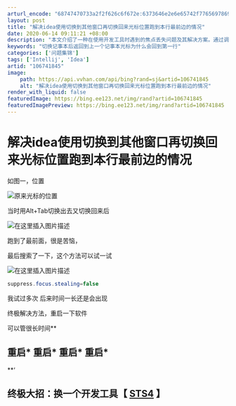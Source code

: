 ```yaml
---
arturl_encode: "68747470733a2f2f626c6f672e:6373646e2e6e65742f77656978696e5f34323236343830352f:61727469636c652f64657461696c732f313036373431383435"
layout: post
title: "解决idea使用切换到其他窗口再切换回来光标位置跑到本行最前边的情况"
date: 2020-06-14 09:11:21 +08:00
description: "本文介绍了一种在使用开发工具时遇到的焦点丢失问题及其解决方案。通过调整配置文件中的'suppress"
keywords: "切换记事本后返回到上一个记事本光标为什么会回到第一行"
categories: ['问题集锦']
tags: ['Intellij', 'Idea']
artid: "106741845"
image:
    path: https://api.vvhan.com/api/bing?rand=sj&artid=106741845
    alt: "解决idea使用切换到其他窗口再切换回来光标位置跑到本行最前边的情况"
render_with_liquid: false
featuredImage: https://bing.ee123.net/img/rand?artid=106741845
featuredImagePreview: https://bing.ee123.net/img/rand?artid=106741845
---
```


# 解决idea使用切换到其他窗口再切换回来光标位置跑到本行最前边的情况

如图一，位置
  
![原来光标的位置](https://i-blog.csdnimg.cn/blog_migrate/0b5038dfe399a5796b14a156a76d4031.png)
  
当时用Alt+Tab切换出去又切换回来后
  
![在这里插入图片描述](https://i-blog.csdnimg.cn/blog_migrate/efdc3d5a01efe2108529438d1d60f55a.png)
  
跑到了最前面，很是苦恼，
  
最后搜索了一下，这个方法可以试一试
  
![在这里插入图片描述](https://i-blog.csdnimg.cn/blog_migrate/92240ed05805703e460f772e742b1813.png)

```java
suppress.focus.stealing=false

```

我试过多次 后来时间一长还是会出现
  
终极解决方法，重启一下软件
  
可以管很长时间**

## 重启* 重启* 重启* 重启*

**‘

## 终极大招：换一个开发工具【 [STS4](https://blog.csdn.net/weixin_42264805/article/details/109698489) 】